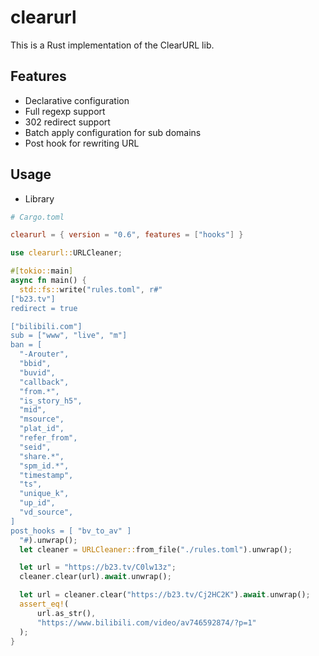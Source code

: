 # clearurl

This is a Rust implementation of the ClearURL lib.

## Features

* Declarative configuration
* Full regexp support
* 302 redirect support
* Batch apply configuration for sub domains
* Post hook for rewriting URL

## Usage

- Library

```toml
# Cargo.toml

clearurl = { version = "0.6", features = ["hooks"] }
```

```rust
use clearurl::URLCleaner;

#[tokio::main]
async fn main() {
  std::fs::write("rules.toml", r#"
["b23.tv"]
redirect = true

["bilibili.com"]
sub = ["www", "live", "m"]
ban = [
  "-Arouter",
  "bbid",
  "buvid",
  "callback",
  "from.*",
  "is_story_h5",
  "mid",
  "msource",
  "plat_id",
  "refer_from",
  "seid",
  "share.*",
  "spm_id.*",
  "timestamp",
  "ts",
  "unique_k",
  "up_id",
  "vd_source",
]
post_hooks = [ "bv_to_av" ]
  "#).unwrap();
  let cleaner = URLCleaner::from_file("./rules.toml").unwrap();

  let url = "https://b23.tv/C0lw13z";
  cleaner.clear(url).await.unwrap();

  let url = cleaner.clear("https://b23.tv/Cj2HC2K").await.unwrap();
  assert_eq!(
      url.as_str(),
      "https://www.bilibili.com/video/av746592874/?p=1"
  );
}
```
